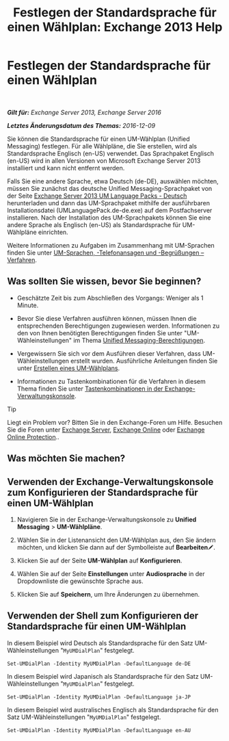 ﻿---
title: 'Festlegen der Standardsprache für einen Wählplan: Exchange 2013 Help'
TOCTitle: Festlegen der Standardsprache für einen Wählplan
ms:assetid: 7a1d2e7e-4053-40af-9ec1-ec714df12ad4
ms:mtpsurl: https://technet.microsoft.com/de-de/library/Aa998914(v=EXCHG.150)
ms:contentKeyID: 50554848
ms.date: 04/24/2018
mtps_version: v=EXCHG.150
ms.translationtype: HT
---

# Festlegen der Standardsprache für einen Wählplan

 

_**Gilt für:** Exchange Server 2013, Exchange Server 2016_

_**Letztes Änderungsdatum des Themas:** 2016-12-09_

Sie können die Standardsprache für einen UM-Wählplan (Unified Messaging) festlegen. Für alle Wählpläne, die Sie erstellen, wird als Standardsprache Englisch (en-US) verwendet. Das Sprachpaket Englisch (en-US) wird in allen Versionen von Microsoft Exchange Server 2013 installiert und kann nicht entfernt werden.

Falls Sie eine andere Sprache, etwa Deutsch (de-DE), auswählen möchten, müssen Sie zunächst das deutsche Unified Messaging-Sprachpaket von der Seite [Exchange Server 2013 UM Language Packs - Deutsch](https://go.microsoft.com/fwlink/p/?linkid=266542) herunterladen und dann das UM-Sprachpaket mithilfe der ausführbaren Installationsdatei (UMLanguagePack.de-de.exe) auf dem Postfachserver installieren. Nach der Installation des UM-Sprachpakets können Sie eine andere Sprache als Englisch (en-US) als Standardsprache für UM-Wählpläne einrichten.

Weitere Informationen zu Aufgaben im Zusammenhang mit UM-Sprachen finden Sie unter [UM-Sprachen, -Telefonansagen und -Begrüßungen – Verfahren](um-languages-prompts-and-greetings-procedures-exchange-2013-help.md).

## Was sollten Sie wissen, bevor Sie beginnen?

  - Geschätzte Zeit bis zum Abschließen des Vorgangs: Weniger als 1 Minute.

  - Bevor Sie diese Verfahren ausführen können, müssen Ihnen die entsprechenden Berechtigungen zugewiesen werden. Informationen zu den von Ihnen benötigten Berechtigungen finden Sie unter "UM-Wähleinstellungen" im Thema [Unified Messaging-Berechtigungen](unified-messaging-permissions-exchange-2013-help.md).

  - Vergewissern Sie sich vor dem Ausführen dieser Verfahren, dass UM-Wähleinstellungen erstellt wurden. Ausführliche Anleitungen finden Sie unter [Erstellen eines UM-Wählplans](create-a-um-dial-plan-exchange-2013-help.md).

  - Informationen zu Tastenkombinationen für die Verfahren in diesem Thema finden Sie unter [Tastenkombinationen in der Exchange-Verwaltungskonsole](keyboard-shortcuts-in-the-exchange-admin-center-exchange-online-protection-help.md).


> [!TIP]
> Liegt ein Problem vor? Bitten Sie in den Exchange-Foren um Hilfe. Besuchen Sie die Foren unter <A href="https://go.microsoft.com/fwlink/p/?linkid=60612">Exchange Server</A>, <A href="https://go.microsoft.com/fwlink/p/?linkid=267542">Exchange Online</A> oder <A href="https://go.microsoft.com/fwlink/p/?linkid=285351">Exchange Online Protection</A>..



## Was möchten Sie machen?

## Verwenden der Exchange-Verwaltungskonsole zum Konfigurieren der Standardsprache für einen UM-Wählplan

1.  Navigieren Sie in der Exchange-Verwaltungskonsole zu **Unified Messaging** \> **UM-Wählpläne**.

2.  Wählen Sie in der Listenansicht den UM-Wählplan aus, den Sie ändern möchten, und klicken Sie dann auf der Symbolleiste auf **Bearbeiten**![Bearbeitungssymbol](images/Bb124582.6f53ccb2-1f13-4c02-bea0-30690e6ea71d(EXCHG.150).gif "Bearbeitungssymbol").

3.  Klicken Sie auf der Seite **UM-Wählplan** auf **Konfigurieren**.

4.  Wählen Sie auf der Seite **Einstellungen** unter **Audiosprache** in der Dropdownliste die gewünschte Sprache aus.

5.  Klicken Sie auf **Speichern**, um Ihre Änderungen zu übernehmen.

## Verwenden der Shell zum Konfigurieren der Standardsprache für einen UM-Wählplan

In diesem Beispiel wird Deutsch als Standardsprache für den Satz UM-Wähleinstellungen "`MyUMDialPlan`" festgelegt.

    Set-UMDialPlan -Identity MyUMDialPlan -DefaultLanguage de-DE

In diesem Beispiel wird Japanisch als Standardsprache für den Satz UM-Wähleinstellungen "`MyUMDialPlan`" festgelegt.

    Set-UMDialPlan -Identity MyUMDialPlan -DefaultLanguage ja-JP

In diesem Beispiel wird australisches Englisch als Standardsprache für den Satz UM-Wähleinstellungen "`MyUMDialPlan`" festgelegt.

    Set-UMDialPlan -Identity MyUMDialPlan -DefaultLanguage en-AU

